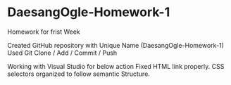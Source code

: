# DaesangOgle-Homework-1

Homework for frist Week

Created GitHub repository with Unique Name (DaesangOgle-Homework-1)
Used Git Clone / Add / Commit / Push

Working with Visual Studio for below action
Fixed HTML link properly.
CSS selectors organized to follow semantic Structure.

